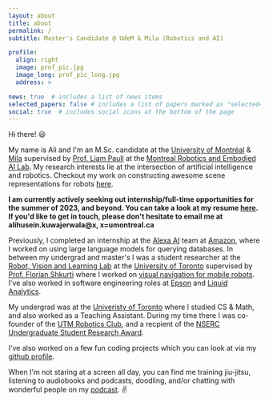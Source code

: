 ```yaml
---
layout: about
title: about
permalink: /
subtitle: Master's Candidate @ UdeM & Mila (Robotics and AI)

profile:
  align: right
  image: prof_pic.jpg
  image_long: prof_pic_long.jpg
  address: >

news: true  # includes a list of news items
selected_papers: false # includes a list of papers marked as "selected={true}"
social: true  # includes social icons at the bottom of the page
---
```



Hi there! 😃

My name is Ali and I'm an M.Sc. candidate at the [University of Montréal][UdeM] & [Mila][Mila] supervised by [Prof. Liam Paull][lp] at the [Montreal Robotics and Embodied AI Lab][mlab]. My research interests lie at the intersection of artificial intelligence and robotics. Checkout my work on constructing awesome scene representations for robots [here][cf].

**I am currently actively seeking out internship/full-time opportunities for the summer of 2023, and beyond. You can take a look at my resume [here][cv]. If you'd like to get in touch, please don't hesitate to email me at alihusein.kuwajerwala@x, x=umontreal.ca**

Previously, I completed an internship at the [Alexa AI][aai] team at [Amazon][amzn], where I worked on using large language models for querying databases. In between my undergrad and master's I was a student researcher at the [Robot, Vision and Learning Lab][RVL] at the [University of Toronto][uoft] supervised by [Prof. Florian Shkurti][flo] where I worked on [visual navigation for mobile robots][eq]. I've also worked in software engineering roles at [Epson][epsn] and [Liquid Analytics][la].

My undergrad was at the [Univeristy of Toronto][uoft] where I studied CS & Math, and also worked as a Teaching Assistant. During my time there I was co-founder of the [UTM Robotics Club][utmr], and a recpient of the [NSERC Undergraduate Student Research Award][na].

I've also worked on a few fun coding projects which you can look at via my [github profile][gh].

When I'm not staring at a screen all day, you can find me training jiu-jitsu, listening to audiobooks and podcasts, doodling, and/or chatting with wonderful people on my [podcast][pd]. ✌️

[lp]: https://liampaull.ca/
[mlab]: http://montrealrobotics.ca/
[UdeM]: https://diro.umontreal.ca/accueil/
[Mila]: https://mila.quebec/
[pd]: /podcast
[cv]: /cv.pdf
[RVL]: https://rvl.cs.toronto.edu/
[uoft]: https://www.utoronto.ca/
[utmr]: https://utmrobotics.com/
[na]: https://www.nserc-crsng.gc.ca/Students-Etudiants/UG-PC/USRA-BRPC_eng.asp
[eq]: https://arxiv.org/abs/2110.07668
[eq_vid]: https://www.youtube.com/watch?v=2dj3QBz0DCk
[icra22]: https://www.icra2022.org/
[gh]: https://github.com/alik-git
[la]: https://www.liquidanalytics.com/
[epsn]: https://epson.ca/about-us
[flo]: http://www.cs.toronto.edu/~florian/
[aai]: https://www.amazon.jobs/en/teams/alexa-ai
[amzn]: https://www.aboutamazon.com/news/amazon-ai
[cf]: https://concept-fusion.github.io/